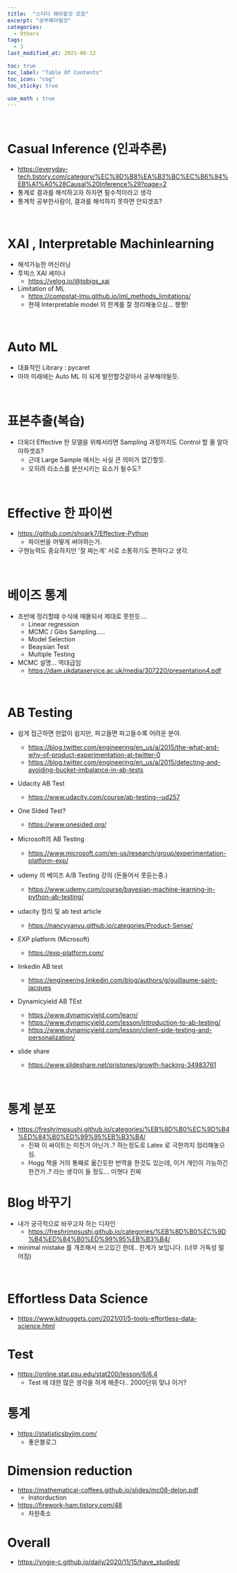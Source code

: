 ```yaml
---
title:  "스터디 해야할것 모음"
excerpt: "공부해야될것"
categories:
  - Others
tags:
  - 3
last_modified_at: 2021-08-12

toc: true
toc_label: "Table Of Contents"
toc_icon: "cog"
toc_sticky: true

use_math : true
---
```


<br>

# Casual Inference (인과추론)

- https://everyday-tech.tistory.com/category/%EC%9D%B8%EA%B3%BC%EC%B6%94%EB%A1%A0%28Causal%20Inference%29?page=2
- 통계로 결과를 해석하고자 하자면 필수적이라고 생각
- 통계학 공부한사람이, 결과를 해석하지 못하면 안되겟죠?

<br>

# XAI , Interpretable Machinlearning

- 해석가능한 머신러닝 
- 투빅스 XAI 세미나
  - https://velog.io/@tobigs_xai
- Limitation of ML
  - https://compstat-lmu.github.io/iml_methods_limitations/
  - 현재 Interpretable model 의 한계를 잘 정리해놓으심... 짱짱!

<br>

# Auto ML

- 대표적인 Library : pycaret 
- 아마 미래에는 Auto ML 이 되게 발전할것같아서 공부해야될듯. 

<br>

# 표본추출(복습)

- 더욱더 Effective 한 모델을 위해서라면 Sampling 과정까지도 Control 할 줄 알아야하겟죠? 
  - 근데 Large Sample 에서는 사실 큰 의미가 없긴할듯.
  - 오히려 리소스를 분산시키는 요소가 될수도? 

<br>

# Effective 한 파이썬

- https://github.com/shoark7/Effective-Python
  - 파이썬을 어떻게 써야하는가. 
- 구현능력도 중요하지만 '잘 짜는게' 서로 소통하기도 편하다고 생각.

<br>

# 베이즈 통계

- 초반에 정리할떄 수식에 매몰되서 제대로 못한듯.... 
  - Linear regression 
  - MCMC / Gibs Sampling.....
  - Model Selection
  - Beaysian Test 
  - Multiple Testing 
- MCMC 설명... 역대급임
  - https://dam.ukdataservice.ac.uk/media/307220/presentation4.pdf

<br>

# AB Testing

- 쉽게 접근하면 한없이 쉽지만, 파고들면 파고들수록 어려운 분야.
  - https://blog.twitter.com/engineering/en_us/a/2015/the-what-and-why-of-product-experimentation-at-twitter-0
  - https://blog.twitter.com/engineering/en_us/a/2015/detecting-and-avoiding-bucket-imbalance-in-ab-tests
- Udacity AB Test
  - https://www.udacity.com/course/ab-testing--ud257
- One SIded Test? 

  - https://www.onesided.org/
- Microsoft의 AB Testing
  - https://www.microsoft.com/en-us/research/group/experimentation-platform-exp/
- udemy 의 베이즈 A/B Testing 강의 (돈들어서 못듣는중.)

  - https://www.udemy.com/course/bayesian-machine-learning-in-python-ab-testing/
- udacity 정리 및 ab test article 
  - https://nancyyanyu.github.io/categories/Product-Sense/
- EXP platform (Microsoft)
  - https://exp-platform.com/
- linkedin AB test

  - https://engineering.linkedin.com/blog/authors/g/guillaume-saint-jacques
- Dynamicyield AB TEst
  - https://www.dynamicyield.com/learn/
  - https://www.dynamicyield.com/lesson/introduction-to-ab-testing/
  - https://www.dynamicyield.com/lesson/client-side-testing-and-personalization/
- slide share
  - https://www.slideshare.net/pristones/growth-hacking-34983761

<br>

# 통계 분포

- https://freshrimpsushi.github.io/categories/%EB%8D%B0%EC%9D%B4%ED%84%B0%ED%99%95%EB%B3%B4/
  - 진짜 이 싸이트는 미친거 아닌가..? 하는정도로 Latex 로 극한까지 정리해놓으심.
  - Hogg 책을 거의 통째로 옮긴듯한 번역을 한것도 있는데, 이거 개인이 가능하긴 한건가..? 라는 생각이 들 정도... 미쳣다 진짜 

# Blog 바꾸기

- 내가 궁극적으로 바꾸고자 하는 디자인
  - https://freshrimpsushi.github.io/categories/%EB%8D%B0%EC%9D%B4%ED%84%B0%ED%99%95%EB%B3%B4/
- minimal mistake 를 개조해서 쓰고있긴 한데.. 한계가 보입니다. (너무 가독성 떨어짐)

<br>

# Effortless Data Science

- https://www.kdnuggets.com/2021/01/5-tools-effortless-data-science.html

# Test

- https://online.stat.psu.edu/stat200/lesson/6/6.4
  - Test 에 대한 많은 생각을 하게 해준다.. 2000단위 맞냐 이거?

# 통계

- https://statisticsbyjim.com/
  - 좋은블로그

# Dimension reduction

- https://mathematical-coffees.github.io/slides/mc08-delon.pdf
  - Instorduction 
- https://firework-ham.tistory.com/48
  - 차원축소

# Overall 

- https://yngie-c.github.io/daily/2020/11/15/have_studied/



